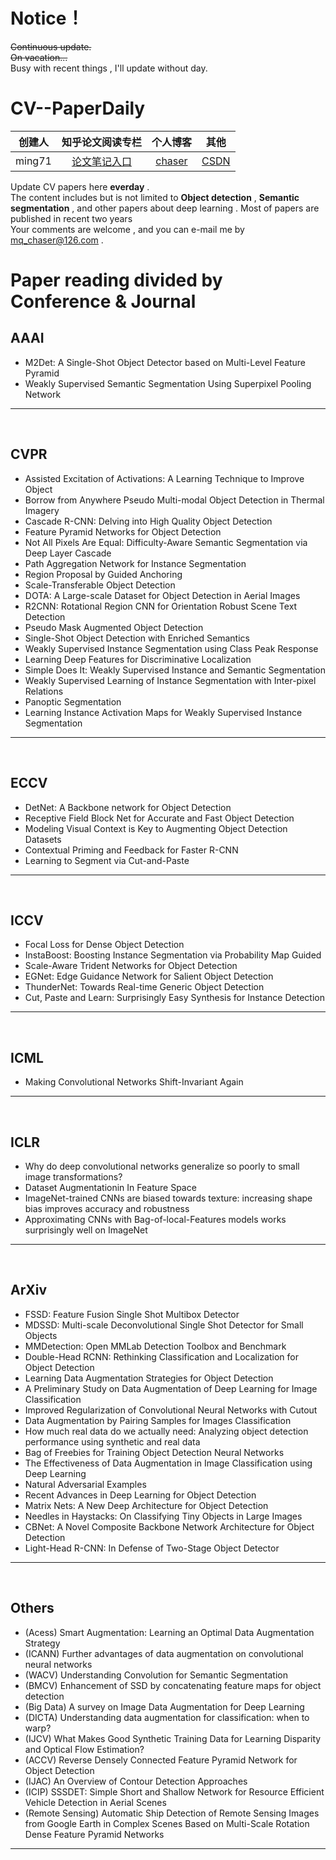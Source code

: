 
# Notice！  
~~Continuous update.~~   
~~On vacation...~~  
Busy with recent things , I'll update without day.


# CV--PaperDaily  
| 创建人 |                       知乎论文阅读专栏                       |              个人博客               | 其他                                     |
| :----: | :----------------------------------------------------------: | :---------------------------------: | ---------------------------------------- |
| ming71 | [论文笔记入口](https://zhuanlan.zhihu.com/c_1113860303082704896) | [chaser](https://ming71.github.io/) | [CSDN](https://blog.csdn.net/mingqi1996) |



Update CV papers here **everday** .<br>
The content includes but is not limited to **Object detection** , **Semantic segmentation** , and other papers about deep learning . Most of papers are published in recent two years <br>
Your comments are welcome , and you can e-mail me by <u>mq_chaser@126.com</u> .

# Paper reading divided by Conference & Journal  
## AAAI 
* M2Det: A Single-Shot Object Detector based on Multi-Level Feature Pyramid  
* Weakly Supervised Semantic Segmentation Using Superpixel Pooling Network  

<hr />
<br>

## CVPR
* Assisted Excitation of Activations: A Learning Technique to Improve Object    
* Borrow from Anywhere Pseudo Multi-modal Object Detection in Thermal Imagery  
* Cascade R-CNN: Delving into High Quality Object Detection   
* Feature Pyramid Networks for Object Detection   
* Not All Pixels Are Equal: Difficulty-Aware Semantic Segmentation via Deep Layer Cascade    
* Path Aggregation Network for Instance Segmentation  
* Region Proposal by Guided Anchoring    
* Scale-Transferable Object Detection 
* DOTA: A Large-scale Dataset for Object Detection in Aerial Images
* R2CNN: Rotational Region CNN for Orientation Robust Scene Text Detection
* Pseudo Mask Augmented Object Detection
* Single-Shot Object Detection with Enriched Semantics
* Weakly Supervised Instance Segmentation using Class Peak Response  
* Learning Deep Features for Discriminative Localization  
* Simple Does It: Weakly Supervised Instance and Semantic Segmentation  
* Weakly Supervised Learning of Instance Segmentation with Inter-pixel Relations  
* Panoptic Segmentation   
* Learning Instance Activation Maps for Weakly Supervised Instance Segmentation  
<hr />
<br>

## ECCV
* DetNet: A Backbone network for Object Detection  
* Receptive Field Block Net for Accurate and Fast Object Detection  
* Modeling Visual Context is Key to Augmenting Object Detection Datasets  
* Contextual Priming and Feedback for Faster R-CNN  
* Learning to Segment via Cut-and-Paste  
<hr />
<br>

## ICCV  
* Focal Loss for Dense Object Detection   
* InstaBoost: Boosting Instance Segmentation via Probability Map Guided  
* Scale-Aware Trident Networks for Object Detection  
* EGNet: Edge Guidance Network for Salient Object Detection  
* ThunderNet: Towards Real-time Generic Object Detection  
* Cut, Paste and Learn: Surprisingly Easy Synthesis for Instance Detection  
<hr />
<br>

## ICML  
* Making Convolutional Networks Shift-Invariant Again     
<hr />
<br>

## ICLR  
* Why do deep convolutional networks generalize so poorly to small image transformations?   
* Dataset Augmentationin In Feature Space
* ImageNet-trained CNNs are biased towards texture: increasing shape bias improves accuracy and robustness  
* Approximating CNNs with Bag-of-local-Features models works surprisingly well on ImageNet  
<hr />
<br>

## ArXiv   
* FSSD: Feature Fusion Single Shot Multibox Detector   
* MDSSD: Multi-scale Deconvolutional Single Shot Detector for Small Objects       
* MMDetection: Open MMLab Detection Toolbox and Benchmark  
* Double-Head RCNN: Rethinking Classification and Localization for Object Detection  
* Learning Data Augmentation Strategies for Object Detection  
* A Preliminary Study on Data Augmentation of Deep Learning for Image Classification  
* Improved Regularization of Convolutional Neural Networks with Cutout
* Data Augmentation by Pairing Samples for Images Classification
* How much real data do we actually need: Analyzing object detection performance
  using synthetic and real data
* Bag of Freebies for Training Object Detection Neural Networks
* The Effectiveness of Data Augmentation in Image Classification using Deep Learning
* Natural Adversarial Examples
* Recent Advances in Deep Learning for Object Detection
* Matrix Nets: A New Deep Architecture for Object Detection
* Needles in Haystacks: On Classifying Tiny Objects in Large Images  
* CBNet: A Novel Composite Backbone Network Architecture for Object Detection
* Light-Head R-CNN: In Defense of Two-Stage Object Detector  
<hr />
<br>

## Others  
* (Acess)  Smart Augmentation: Learning an Optimal Data Augmentation Strategy
* (ICANN)  Further advantages of data augmentation on convolutional neural networks 
* (WACV)  Understanding Convolution for Semantic Segmentation
* (BMCV)  Enhancement of SSD by concatenating feature maps for object detection 
* (Big Data)  A survey on Image Data Augmentation for Deep Learning 
* (DICTA)  Understanding data augmentation for classification: when to warp?
* (IJCV)  What Makes Good Synthetic Training Data for Learning Disparity and Optical
  Flow Estimation?
* (ACCV)  Reverse Densely Connected Feature Pyramid Network for Object Detection   
* (IJAC)  An Overview of Contour Detection Approaches   
* (ICIP)   SSSDET: Simple Short and Shallow Network for Resource Efficient Vehicle Detection in Aerial Scenes
* (Remote Sensing)  Automatic Ship Detection of Remote Sensing Images from Google Earth in Complex Scenes Based on Multi-Scale Rotation Dense Feature Pyramid Networks  
<hr />
<!-- 
## 笔记效果
Written by markdown .Displayed as follow :
![](http://chaserblog.test.upcdn.net/blogs/paper/paperdaily_readme.png) -->
